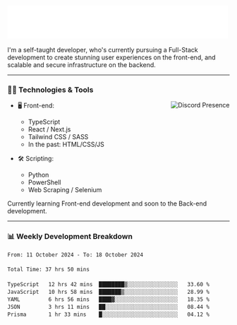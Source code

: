 <img src="assets/wave.svg" alt=":wave:" />

I'm a self-taught developer, who's currently pursuing a Full-Stack development to create stunning user experiences on the front-end, and scalable and secure infrastructure on the backend.

---

### 🧑‍💻 Technologies & Tools

<a href="https://discord.com/users/414304208649453568" target="_blank" rel="nofollow">
   <img src="https://lanyard-profile-readme.vercel.app/api/414304208649453568?idleMessage=Probably%20doing%20something%20else..." alt="Discord Presence" align="right">
</a>

- 🖥️ Front-end:

  - TypeScript
  - React / Next.js
  - Tailwind CSS / SASS
  - In the past: HTML/CSS/JS

- 🛠 Scripting:

  - Python
  - PowerShell
  - Web Scraping / Selenium

Currently learning Front-end development and soon to the Back-end development.

---

### 📊 Weekly Development Breakdown

<!-- ![ccrsxx's GitHub Stats](https://github-readme-stats.vercel.app/api?username=ccrsxx&count_private=true&theme=tokyonight) -->
<!-- ![ccrsxx's Top Langs](https://github-readme-stats.vercel.app/api/top-langs/?username=ccrsxx&hide=lua,java,html&theme=tokyonight) -->

<!--START_SECTION:waka-->

```txt
From: 11 October 2024 - To: 18 October 2024

Total Time: 37 hrs 50 mins

TypeScript   12 hrs 42 mins  ████████▒░░░░░░░░░░░░░░░░   33.60 %
JavaScript   10 hrs 58 mins  ███████▒░░░░░░░░░░░░░░░░░   28.99 %
YAML         6 hrs 56 mins   ████▓░░░░░░░░░░░░░░░░░░░░   18.35 %
JSON         3 hrs 11 mins   ██░░░░░░░░░░░░░░░░░░░░░░░   08.44 %
Prisma       1 hr 33 mins    █░░░░░░░░░░░░░░░░░░░░░░░░   04.12 %
```

<!--END_SECTION:waka-->
